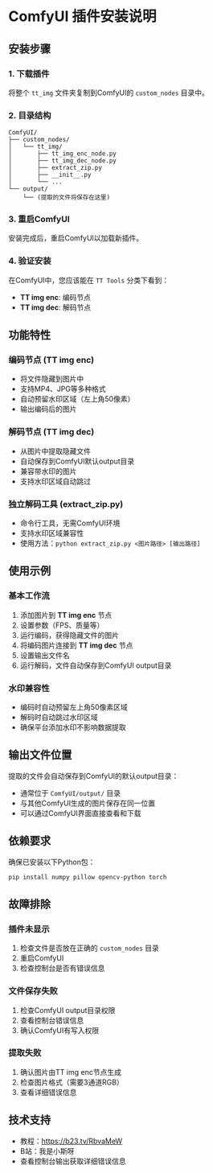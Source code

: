# ComfyUI 插件安装说明

## 安装步骤

### 1. 下载插件
将整个 `tt_img` 文件夹复制到ComfyUI的 `custom_nodes` 目录中。

### 2. 目录结构
```
ComfyUI/
├── custom_nodes/
│   └── tt_img/
│       ├── tt_img_enc_node.py
│       ├── tt_img_dec_node.py
│       ├── extract_zip.py
│       ├── __init__.py
│       └── ...
└── output/
    └── (提取的文件将保存在这里)
```

### 3. 重启ComfyUI
安装完成后，重启ComfyUI以加载新插件。

### 4. 验证安装
在ComfyUI中，您应该能在 `TT Tools` 分类下看到：
- **TT img enc**: 编码节点
- **TT img dec**: 解码节点

## 功能特性

### 编码节点 (TT img enc)
- 将文件隐藏到图片中
- 支持MP4、JPG等多种格式
- 自动预留水印区域（左上角50像素）
- 输出编码后的图片

### 解码节点 (TT img dec)
- 从图片中提取隐藏文件
- 自动保存到ComfyUI默认output目录
- 兼容带水印的图片
- 支持水印区域自动跳过

### 独立解码工具 (extract_zip.py)
- 命令行工具，无需ComfyUI环境
- 支持水印区域兼容性
- 使用方法：`python extract_zip.py <图片路径> [输出路径]`

## 使用示例

### 基本工作流
1. 添加图片到 **TT img enc** 节点
2. 设置参数（FPS、质量等）
3. 运行编码，获得隐藏文件的图片
4. 将编码图片连接到 **TT img dec** 节点
5. 设置输出文件名
6. 运行解码，文件自动保存到ComfyUI output目录

### 水印兼容性
- 编码时自动预留左上角50像素区域
- 解码时自动跳过水印区域
- 确保平台添加水印不影响数据提取

## 输出文件位置

提取的文件会自动保存到ComfyUI的默认output目录：
- 通常位于 `ComfyUI/output/` 目录
- 与其他ComfyUI生成的图片保存在同一位置
- 可以通过ComfyUI界面直接查看和下载

## 依赖要求

确保已安装以下Python包：
```bash
pip install numpy pillow opencv-python torch
```

## 故障排除

### 插件未显示
1. 检查文件是否放在正确的 `custom_nodes` 目录
2. 重启ComfyUI
3. 检查控制台是否有错误信息

### 文件保存失败
1. 检查ComfyUI output目录权限
2. 查看控制台错误信息
3. 确认ComfyUI有写入权限

### 提取失败
1. 确认图片由TT img enc节点生成
2. 检查图片格式（需要3通道RGB）
3. 查看详细错误信息

## 技术支持

- 教程：https://b23.tv/RbvaMeW
- B站：我是小斯呀
- 查看控制台输出获取详细错误信息
